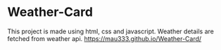 # Weather-Card
This project is made using html, css and javascript.
Weather details are fetched from weather api.
https://mau333.github.io/Weather-Card/
